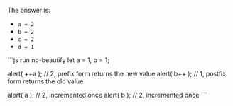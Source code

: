 The answer is:

-   `a = 2`
-   `b = 2`
-   `c = 2`
-   `d = 1`

\`\`\`js run no-beautify let a = 1, b = 1;

alert( ++a ); // 2, prefix form returns the new value alert( b++ ); // 1, postfix form returns the old value

alert( a ); // 2, incremented once alert( b ); // 2, incremented once \`\`\`
